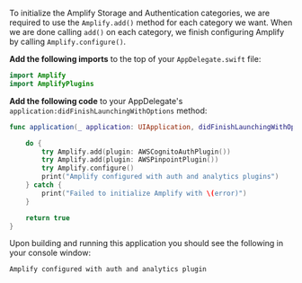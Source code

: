 To initialize the Amplify Storage and Authentication categories, we are required to use the `Amplify.add()` method for each category we want.  When we are done calling `add()` on each category, we finish configuring Amplify by calling `Amplify.configure()`.

**Add the following imports** to the top of your `AppDelegate.swift` file:

```swift
import Amplify
import AmplifyPlugins
```

**Add the following code** to your AppDelegate's `application:didFinishLaunchingWithOptions` method:
```swift
func application(_ application: UIApplication, didFinishLaunchingWithOptions launchOptions: [UIApplication.LaunchOptionsKey: Any]?) -> Bool {

    do {
        try Amplify.add(plugin: AWSCognitoAuthPlugin())
        try Amplify.add(plugin: AWSPinpointPlugin())
        try Amplify.configure()
        print("Amplify configured with auth and analytics plugins")
    } catch {
        print("Failed to initialize Amplify with \(error)")
    }

    return true
}
```
Upon building and running this application you should see the following in your console window:

```console
Amplify configured with auth and analytics plugin
```
